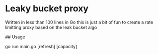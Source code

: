 # Leaky bucket proxy

Written in less than 100 lines in Go this is just a bit of fun to create a rate limitting proxy based on the leak bucket algo

## Usage

go run main.go [refresh] [capacity]
